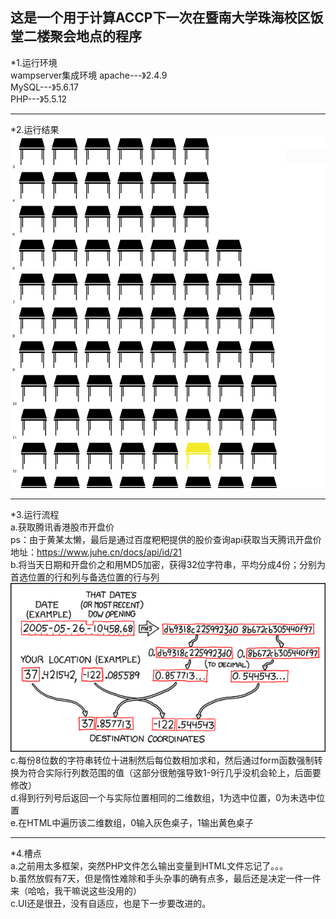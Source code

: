 这是一个用于计算ACCP下一次在暨南大学珠海校区饭堂二楼聚会地点的程序<br>
-------
*1.运行环境<br>
        wampserver集成环境
        apache---》2.4.9<br>
        MySQL---》5.6.17<br>
        PHP---》5.5.12<br>
- - -  
*2.运行结果
        ![Image](./img/run.png)
 - - - 
*3.运行流程<br>
        a.获取腾讯香港股市开盘价<br>
        ps：由于黄某太懒，最后是通过百度粑粑提供的股价查询api获取当天腾讯开盘价<br>
        地址：https://www.juhe.cn/docs/api/id/21<br>
        b.将当天日期和开盘价之和用MD5加密，获得32位字符串，平均分成4份；分别为首选位置的行和列与备选位置的行与列<br>
        ![Image](./img/1.png)<br>
        c.每份8位数的字符串转位十进制然后每位数相加求和，然后通过form函数强制转换为符合实际行列数范围的值（这部分很勉强导致1-9行几乎没机会轮上，后面要修改）<br>
        d.得到行列号后返回一个与实际位置相同的二维数组，1为选中位置，0为未选中位置<br>
        e.在HTML中遍历该二维数组，0输入灰色桌子，1输出黄色桌子<br>
- - - 
*4.槽点<br>
        a.之前用太多框架，突然PHP文件怎么输出变量到HTML文件忘记了。。。<br>
        b.虽然放假有7天，但是惰性难除和手头杂事的确有点多，最后还是决定一件一件来（哈哈，我干嘛说这些没用的）<br>
        c.UI还是很丑，没有自适应，也是下一步要改进的。